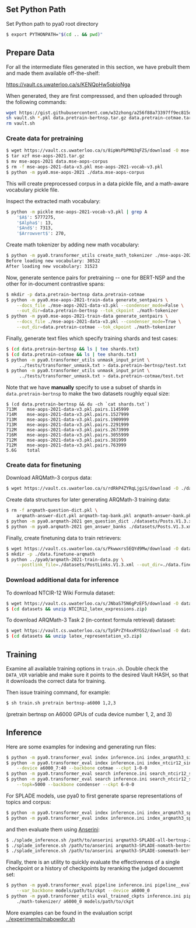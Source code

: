 ## Set Python Path
Set Python path to pya0 root directory
```sh
$ export PYTHONPATH="$(cd .. && pwd)"
```

## Prepare Data
For all the intermediate files generated in this section, we have prebuilt them and made them available off-the-shelf:

https://vault.cs.uwaterloo.ca/s/KENQpHw5qbioNga

When generated, they are first compresssed, and then uploaded through the following commands:
```sh
wget https://gist.githubusercontent.com/w32zhong/a256f88a73397ff9ec815d2cdaad0372/raw/d4ab9a5cd69e00530f6fcb1b9a3e6785702927fe/vault.sh
sh vault.sh *.pkl data.pretrain-bertnsp.tar.gz data.pretrain-cotmae.tar.gz math-tokenizer.tar.gz
rm vault.sh
```

### Create data for pretraining
```sh
$ wget https://vault.cs.uwaterloo.ca/s/8ipWsPbPMQ3qFZS/download -O mse-aops-2021.tar.gz
$ tar xzf mse-aops-2021.tar.gz
$ mv mse-aops-2021 data.mse-aops-corpus
$ rm -f mse-aops-2021-data-v3.pkl mse-aops-2021-vocab-v3.pkl
$ python -m pya0.mse-aops-2021 ./data.mse-aops-corpus
```
This will create preprocessed corpus in a data pickle file, and a math-aware vocabulary pickle file.

Inspect the extracted math vocabulary:
```sh
$ python -m pickle mse-aops-2021-vocab-v3.pkl | grep A
	'$A$': 5777275,
	'$Alpha$': 13,
	'$And$': 7313,
	'$Arrowvert$': 270,
```

Create math tokenizer by adding new math vocabulary:
```sh
$ python -m pya0.transformer_utils create_math_tokenizer ./mse-aops-2021-vocab-v3.pkl
Before loading new vocabulary: 30522
After loading new vocabulary: 31523
```

Now, generate sentence pairs for pretraining -- one for BERT-NSP and the other for in-document contrastive spans:
```sh
$ mkdir -p data.pretrain-bertnsp data.pretrain-cotmae
$ python -m pya0.mse-aops-2021-train-data generate_sentpairs \
    --docs_file ./mse-aops-2021-data-v3.pkl --condenser_mode=False \
    --out_dir=data.pretrain-bertnsp --tok_ckpoint ./math-tokenizer
$ python -m pya0.mse-aops-2021-train-data generate_sentpairs \
    --docs_file ./mse-aops-2021-data-v3.pkl --condenser_mode=True \
    --out_dir=data.pretrain-cotmae --tok_ckpoint ./math-tokenizer
```

Finally, generate text files which specify training shards and test cases:
```sh
$ (cd data.pretrain-bertnsp && ls | tee shards.txt)
$ (cd data.pretrain-cotmae && ls | tee shards.txt)
$ python -m pya0.transformer_utils unmask_input_print \
     ../tests/transformer_unmask.txt > data.pretrain-bertnsp/test.txt
$ python -m pya0.transformer_utils unmask_input_print \
     ../tests/transformer_unmask.txt > data.pretrain-cotmae/test.txt
```

Note that we have **manually** specify to use a subset of shards in `data.pretrain-bertnsp` to make the two datasets roughly equal size:
```
$ (cd data.pretrain-bertnsp && du -ch `cat shards.txt`)
713M    mse-aops-2021-data-v3.pkl.pairs.1145999
714M    mse-aops-2021-data-v3.pkl.pairs.1527999
713M    mse-aops-2021-data-v3.pkl.pairs.1909999
713M    mse-aops-2021-data-v3.pkl.pairs.2291999
712M    mse-aops-2021-data-v3.pkl.pairs.2673999
716M    mse-aops-2021-data-v3.pkl.pairs.3055999
712M    mse-aops-2021-data-v3.pkl.pairs.381999
712M    mse-aops-2021-data-v3.pkl.pairs.763999
5.6G    total
```

### Create data for finetuning
Download ARQMath-3 corpus data:
```sh
$ wget https://vault.cs.uwaterloo.ca/s/rdRkP4ZYRqLjgiS/download -O ./datasets/Posts.V1.3.xml
```

Create data structures for later generating ARQMath-3 training data:
```sh
$ rm -f arqmath-question-dict.pkl \
    arqmath-answer-dict.pkl arqmath-tag-bank.pkl arqmath-answer-bank.pkl
$ python -m pya0.arqmath-2021 gen_question_dict ./datasets/Posts.V1.3.xml
$ python -m pya0.arqmath-2021 gen_answer_banks ./datasets/Posts.V1.3.xml
```

Finally, create finetuning data to train retrievers:
```sh
$ wget https://vault.cs.uwaterloo.ca/s/Pkwwxrs5EQYd9Mw/download -O datasets/PostLinks.V1.3.xml
$ mkdir -p ./data.finetune-arqmath
$ python ../pya0/arqmath-2021-train-data.py \
    --postlink_file=./datasets/PostLinks.V1.3.xml --out_dir=./data.finetune-arqmath
```

### Download additional data for inference
To download NTCIR-12 Wiki Formula dataset:
```sh
$ wget https://vault.cs.uwaterloo.ca/s/JNbaS75N6gPzEF5/download -O datasets/NTCIR12_latex_expressions.zip
$ (cd datasets && unzip NTCIR12_latex_expressions.zip)
```

To download ARQMath-3 Task 2 (in-context formula retrieval) dataset:
```sh
$ wget https://vault.cs.uwaterloo.ca/s/TpSPrZY4xxRYGS2/download -O datasets/latex_representation_v3.zip
$ (cd datasets && unzip latex_representation_v3.zip)
```

## Training
Examine all available training options in `train.sh`.
Double check the `DATA_VER` variable and make sure it points to the desired Vault HASH,
so that it downloads the correct data for training.

Then issue training command, for example:
```sh
$ sh train.sh pretrain bertnsp-a6000 1,2,3
```
(pretrain bertnsp on A6000 GPUs of cuda device number 1, 2, and 3)

## Inference
Here are some examples for indexing and generating run files:
```sh
$ python -m pya0.transformer_eval index inference.ini index_arqmath3_single_vec --device a6000_7
$ python -m pya0.transformer_eval index inference.ini index_ntcir12_single_vec \
    --device a6000_7:40 --backbone cotmae --ckpt 1-0-0
$ python -m pya0.transformer_eval search inference.ini search_ntcir12_single_vec
$ python -m pya0.transformer_eval search inference.ini search_ntcir12_single_vec \
    --topk=5000 --backbone condenser --ckpt 6-0-0
```

For SPLADE models, use pya0 to first generate sparse representations of topics and corpus:
```sh
$ python -m pya0.transformer_eval index inference.ini index_arqmath3_splade_qry --mode=somemath
$ python -m pya0.transformer_eval index inference.ini index_arqmath3_splade_doc --mode=somemath --device=a6000_5
```
and then evaluate them using [Anserini](https://github.com/castorini/anserini/tree/505594b6573294a9a4c72a8feee3416f8a9bd2d9):
```sh
$ ./splade_inference.sh /path/to/anserini arqmath3-SPLADE-all-bertnsp-2-2-0
$ ./splade_inference.sh /path/to/anserini arqmath3-SPLADE-nomath-bertnsp-2-2-0
$ ./splade_inference.sh /path/to/anserini arqmath3-SPLADE-somemath-bertnsp-2-2-0
```

Finally, there is an utility to quickly evaluate the effectiveness of a single checkpoint or a history of checkpoints by reranking the judged docuemnt set:
```sh
$ python -m pya0.transformer_eval pipeline inference.ini pipeline__eval_arqmath3_single_vec \
    --var_backbone models/path/to/ckpt --device a6000_0
$ python -m pya0.transformer_utils eval_trained_ckpts inference.ini pipeline__eval_arqmath3_single_vec \
    ./math-tokenizer/ a6000_0 models/path/to/ckpt
```

More examples can be found in the evaluation script [../experiments/mabowdor.sh](../experiments/mabowdor.sh)

